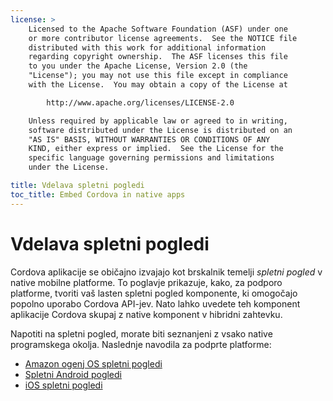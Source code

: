 ```yaml
---
license: >
    Licensed to the Apache Software Foundation (ASF) under one
    or more contributor license agreements.  See the NOTICE file
    distributed with this work for additional information
    regarding copyright ownership.  The ASF licenses this file
    to you under the Apache License, Version 2.0 (the
    "License"); you may not use this file except in compliance
    with the License.  You may obtain a copy of the License at

        http://www.apache.org/licenses/LICENSE-2.0

    Unless required by applicable law or agreed to in writing,
    software distributed under the License is distributed on an
    "AS IS" BASIS, WITHOUT WARRANTIES OR CONDITIONS OF ANY
    KIND, either express or implied.  See the License for the
    specific language governing permissions and limitations
    under the License.

title: Vdelava spletni pogledi
toc_title: Embed Cordova in native apps
---
```


# Vdelava spletni pogledi

Cordova aplikacije se običajno izvajajo kot brskalnik temelji *spletni pogled* v native mobilne platforme. To poglavje prikazuje, kako, za podporo platforme, tvoriti vaš lasten spletni pogled komponente, ki omogočajo popolno uporabo Cordova API-jev. Nato lahko uvedete teh komponent aplikacije Cordova skupaj z native komponent v hibridni zahtevku.

Napotiti na spletni pogled, morate biti seznanjeni z vsako native programskega okolja. Naslednje navodila za podprte platforme:

*   [Amazon ogenj OS spletni pogledi](../../platforms/amazonfireos/webview.html)
*   [Spletni Android pogledi](../../platforms/android/webview.html)
*   [iOS spletni pogledi](../../platforms/ios/webview.html)
